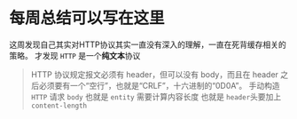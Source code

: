 # 每周总结可以写在这里
这周发现自己其实对HTTP协议其实一直没有深入的理解，一直在死背缓存相关的策略。
才发现 `HTTP` 是一个**纯文本**协议

> HTTP 协议规定报文必须有 header，但可以没有 body，而且在 header 之后必须要有一个“空行”，也就是“CRLF”，十六进制的“0D0A”。
手动构造 `HTTP` 请求 `body` 也就是 `entity` 需要计算内容长度 也就是 `header`头要加上 `content-length`